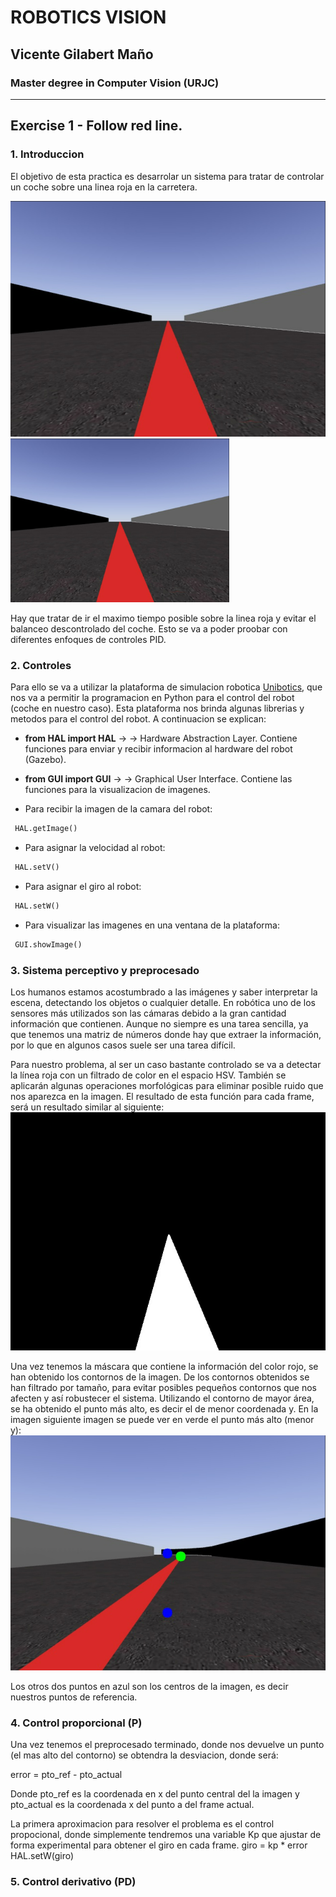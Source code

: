 # ROBOTICS VISION 
## Vicente Gilabert Maño
### Master degree in Computer Vision (URJC)

---

## Exercise 1 - Follow red line.



### 1. Introduccion

El objetivo de esta practica es desarrolar un sistema para tratar de controlar un coche sobre una linea roja en la carretera.

![Imagen original](images/road_red_line.png)
<img src="images/road_red_line.png" alt="drawing" width="350"/>

Hay que tratar de ir el maximo tiempo posible sobre la linea roja y evitar el balanceo descontrolado del coche. Esto se va a poder proobar con diferentes enfoques de  controles PID.



### 2. Controles
Para ello se va a utilizar la plataforma de simulacion robotica [Unibotics](https://unibotics.org/), que nos va a permitir la programacion en Python para el control del robot (coche en nuestro caso).
Esta plataforma nos brinda algunas librerias y metodos para el control del robot. A continuacion se explican:

* __from HAL import HAL__ $\rightarrow$ -> Hardware Abstraction Layer. Contiene funciones para enviar y recibir informacion al hardware del robot (Gazebo).
* __from GUI import GUI__ $\rightarrow$ ->  Graphical User Interface. Contiene las funciones para la visualizacion de imagenes.

* Para recibir la imagen de la camara del robot:
```python
 HAL.getImage()
```
* Para asignar la velocidad al robot:
```python
 HAL.setV()
```

* Para asignar el giro al robot:
```python
 HAL.setW()
```

* Para visualizar las imagenes en una ventana de la plataforma:
```python
 GUI.showImage()
```



### 3. Sistema perceptivo y preprocesado
Los humanos estamos acostumbrado a las imágenes y saber interpretar la escena, detectando los objetos o cualquier detalle. 
En robótica uno de los sensores más utilizados son las cámaras debido a la gran cantidad información que contienen.
Aunque no siempre es una tarea sencilla, ya que tenemos una matriz de números donde hay que extraer la información, por lo que en algunos casos suele ser una tarea difícil.

Para nuestro problema, al ser un caso bastante controlado se va a detectar la línea roja con un filtrado de color en el espacio HSV. También se aplicarán algunas operaciones morfológicas para eliminar posible ruido que nos aparezca en la imagen.
El resultado de esta función para cada frame, será un resultado similar al siguiente:
![mask](images/hsv_filter.png)

Una vez tenemos la máscara que contiene la información del color rojo, se han obtenido los contornos de la imagen. De los contornos obtenidos se han filtrado por tamaño, para evitar posibles pequeños contornos que nos afecten y así robustecer el sistema. Utilizando el contorno de mayor área, se ha obtenido el punto más alto, es decir el de menor coordenada y. 
En la imagen siguiente imagen se puede ver en verde el punto más alto (menor y):
![center](images/centros.png)

Los otros dos puntos en azul son los centros de la imagen, es decir nuestros puntos de referencia.



### 4. Control proporcional (P)

Una vez tenemos el preprocesado terminado, donde nos devuelve un punto (el mas alto del contorno) se obtendra la desviacion, donde será:

error = pto_ref - pto_actual

Donde pto_ref es la coordenada en x del punto central del la imagen y pto_actual es la coordenada x del punto a del frame actual.

La primera aproximacion para resolver el problema es el control propocional, donde simplemente tendremos una variable Kp que ajustar de forma experimental para obtener el giro en cada frame.
giro = kp * error
HAL.setW(giro)

### 5. Control derivativo (PD)
